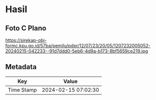 # Hasil

## Foto C Plano

https://sirekap-obj-formc.kpu.go.id/57ba/pemilu/pdpr/12/07/23/20/05/1207232005052-20240215-042233--91d7ddd0-5eb6-4d9a-b173-8bf5659ce219.jpg


## Metadata

| Key        | Value               |
| ---------- | ------------------- |
| Time Stamp | 2024-02-15 07:02:30 |



